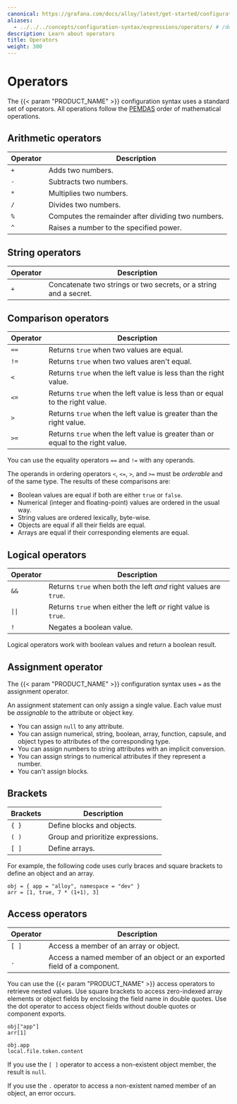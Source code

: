 ```yaml
---
canonical: https://grafana.com/docs/alloy/latest/get-started/configuration-syntax/expressions/operators/
aliases:
  - ../../../concepts/configuration-syntax/expressions/operators/ # /docs/alloy/latest/concepts/configuration-syntax/expressions/operators/
description: Learn about operators
title: Operators
weight: 300
---
```


# Operators

The {{< param "PRODUCT_NAME" >}} configuration syntax uses a standard set of operators.
All operations follow the [PEMDAS][] order of mathematical operations.

## Arithmetic operators

Operator | Description
---------|---------------------------------------------------
`+`      | Adds two numbers.
`-`      | Subtracts two numbers.
`*`      | Multiplies two numbers.
`/`      | Divides two numbers.
`%`      | Computes the remainder after dividing two numbers.
`^`      | Raises a number to the specified power.

## String operators

Operator | Description
---------|-------------------------
`+`      | Concatenate two strings or two secrets, or a string and a secret.

## Comparison operators

Operator | Description
---------|---------------------------------------------------------------------
`==`     | Returns `true` when two values are equal.
`!=`     | Returns `true` when two values aren't equal.
`<`      | Returns `true` when the left value is less than the right value.
`<=`     | Returns `true` when the left value is less than or equal to the right value.
`>`      | Returns `true` when the left value is greater than the right value.
`>=`     | Returns `true` when the left value is greater than or equal to the right value.

You can use the equality operators `==` and `!=` with any operands.

The operands in ordering operators `<`, `<=`, `>`, and `>=` must be _orderable_ and of the same type.
The results of these comparisons are:

* Boolean values are equal if both are either `true` or `false`.
* Numerical (integer and floating-point) values are ordered in the usual way.
* String values are ordered lexically, byte-wise.
* Objects are equal if all their fields are equal.
* Arrays are equal if their corresponding elements are equal.

## Logical operators

Operator | Description
---------|---------------------------------------------------------
`&&`     | Returns `true` when both the left _and_ right values are `true`.
`\|\|`   | Returns `true` when either the left _or_ right value is `true`.
`!`      | Negates a boolean value.

Logical operators work with boolean values and return a boolean result.

## Assignment operator

The {{< param "PRODUCT_NAME" >}} configuration syntax uses `=` as the assignment operator.

An assignment statement can only assign a single value.
Each value must be _assignable_ to the attribute or object key.

* You can assign `null` to any attribute.
* You can assign numerical, string, boolean, array, function, capsule, and object types to attributes of the corresponding type.
* You can assign numbers to string attributes with an implicit conversion.
* You can assign strings to numerical attributes if they represent a number.
* You can't assign blocks.

## Brackets

Brackets | Description
---------|------------------------------------
`{ }`    | Define blocks and objects.
`( )`    | Group and prioritize expressions.
`[ ]`    | Define arrays.

For example, the following code uses curly braces and square brackets to define an object and an array.

```alloy
obj = { app = "alloy", namespace = "dev" }
arr = [1, true, 7 * (1+1), 3]
```

## Access operators

Operator | Description
---------|------------------------------------------------------------------------
`[ ]`    | Access a member of an array or object.
`.`      | Access a named member of an object or an exported field of a component.

You can use the {{< param "PRODUCT_NAME" >}} access operators to retrieve nested values.
Use square brackets to access zero-indexed array elements or object fields by enclosing the field name in double quotes.
Use the dot operator to access object fields without double quotes or component exports.

```alloy
obj["app"]
arr[1]

obj.app
local.file.token.content
```

If you use the `[ ]` operator to access a non-existent object member, the result is `null`.

If you use the `.` operator to access a non-existent named member of an object, an error occurs.

[PEMDAS]: https://en.wikipedia.org/wiki/Order_of_operations
